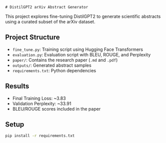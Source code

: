 
    # DistilGPT2 arXiv Abstract Generator 

This project explores fine-tuning DistilGPT2 to generate scientific abstracts using a curated subset of the arXiv dataset.

## Project Structure
- `fine_tune.py`: Training script using Hugging Face Transformers
- `evaluation.py`: Evaluation script with BLEU, ROUGE, and Perplexity
- `paper/`: Contains the research paper (`.md` and `.pdf`)
- `outputs/`: Generated abstract samples
- `requirements.txt`: Python dependencies

##  Results
- Final Training Loss: ~3.83
- Validation Perplexity: ~33.91
- BLEU/ROUGE scores included in the paper

##  Setup
```bash
pip install -r requirements.txt

